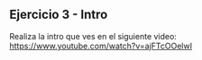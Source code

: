## Ejercicio 3 - Intro 

Realiza la intro que ves en el siguiente video: https://www.youtube.com/watch?v=ajFTcOOelwI

